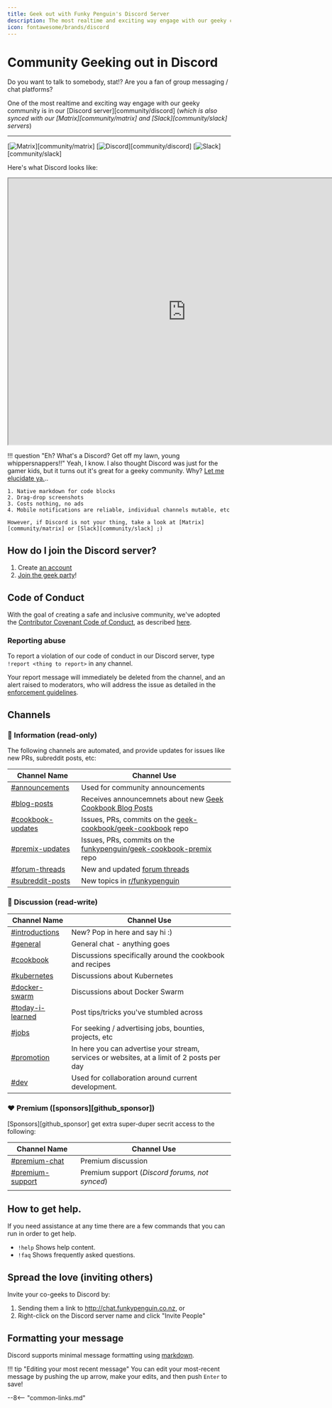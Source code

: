 ```yaml
---
title: Geek out with Funky Penguin's Discord Server
description: The most realtime and exciting way engage with our geeky community is in our Discord server!
icon: fontawesome/brands/discord
---
```


# Community Geeking out in Discord

Do you want to talk to somebody, stat!? Are you a fan of group messaging / chat platforms?

One of the most realtime and exciting way engage with our geeky community is in our [Discord server][community/discord] (*which is also synced with our [Matrix][community/matrix] and [Slack][community/slack] servers*)

---
[![Matrix](https://img.shields.io/matrix/geek-cookbook:matrix.funkypenguin.co.nz?label=geeks&logo=matrix&logoColor=white)][community/matrix]
[![Discord](https://img.shields.io/discord/396055506072109067?label=geeks&logo=discord&logoColor=white)][community/discord]
[![Slack](https://img.shields.io/badge/geeks-42-green?style=flat&logo=slack)][community/slack]

Here's what Discord looks like:

<!-- markdownlint-disable MD033 -->
<iframe src="https://e.widgetbot.io/channels/396055506072109067/396055506663374849" height="600" width="800"></iframe>

!!! question "Eh? What's a Discord? Get off my lawn, young whippersnappers!!"
    Yeah, I know. I also thought Discord was just for the gamer kids, but it turns out it's great for a geeky community. Why? [Let me elucidate ya.](https://www.youtube.com/watch?v=1qHoSWxVqtE)..

    1. Native markdown for code blocks
    2. Drag-drop screenshots
    3. Costs nothing, no ads
    4. Mobile notifications are reliable, individual channels mutable, etc

    However, if Discord is not your thing, take a look at [Matrix][community/matrix] or [Slack][community/slack] ;)

## How do I join the Discord server?

1. Create [an account](https://discordapp.com)
2. [Join the geek party](http://chat.funkypenguin.co.nz)!

## Code of Conduct

With the goal of creating a safe and inclusive community, we've adopted the [Contributor Covenant Code of Conduct](https://www.contributor-covenant.org/), as described [here](/community/code-of-conduct/).

### Reporting abuse

To report a violation of our code of conduct in our Discord server, type `!report <thing to report>` in any channel.

Your report message will immediately be deleted from the channel, and an alert raised to moderators, who will address the issue as detailed in the [enforcement guidelines](/community/code-of-conduct/#enforcement-guidelines).

## Channels

### 📔 Information (read-only)

The following channels are automated, and provide updates for issues like new PRs, subreddit posts, etc:

| Channel Name       | Channel Use                                                |
|--------------------|------------------------------------------------------------|
| [#announcements](https://discord.com/channels/396055506072109067/456690093886013471)     | Used for community announcements                           |
| [#blog-posts](https://discord.com/channels/396055506072109067/456589284342890506)         | Receives announcemnets about new [Geek Cookbook Blog Posts](/blog/)  |
| [#cookbook-updates](https://discord.com/channels/396055506072109067/454567388759982091)  | Issues, PRs, commits on the [geek-cookbook/geek-cookbook](https://github.com/geek-cookbook/geek-cookbook) repo |
| [#premix-updates](https://discord.com/channels/396055506072109067/459291605460058112)    | Issues, PRs, commits on the [funkypenguin/geek-cookbook-premix](https://github.com/funkypenguin/geek-cookbook-premix) repo  |
|[#forum-threads](https://discord.com/channels/396055506072109067/515827101589569541)     | New and updated [forum threads](https://forum.funkypenguin.co.nz)                                |
| [#subreddit-posts](https://discord.com/channels/396055506072109067/1015041696033157210)   | New topics in [r/funkypenguin](https://reddit.com/r/funkypenguin)                               |

### 💬 Discussion (read-write)

| Channel Name   | Channel Use                                              |
|----------------|----------------------------------------------------------|
| [#introductions](https://discord.com/channels/396055506072109067/586796820685127680) | New? Pop in here and say hi :)                           |
| [#general](https://discord.com/channels/396055506072109067/396055506663374849)       | General chat - anything goes                             |
| [#cookbook](https://discord.com/channels/396055506072109067/456689991326760973)      | Discussions specifically around the cookbook and recipes |
| [#kubernetes](https://discord.com/channels/396055506072109067/720432577823113237)    | Discussions about Kubernetes                             |
| [#docker-swarm](https://discord.com/channels/396055506072109067/720432631853875251)  | Discussions about Docker Swarm                           |
| [#today-i-learned](https://discord.com/channels/396055506072109067/647643207932313620)              | Post tips/tricks you've stumbled across
| [#jobs](https://discord.com/channels/396055506072109067/566348370466308096)            | For seeking / advertising jobs, bounties, projects, etc |
| [#promotion](https://discord.com/channels/396055506072109067/645577294223769620)   | In here you can advertise your stream, services or websites, at a limit of 2 posts per day                           |
| [#dev](https://discord.com/channels/396055506072109067/473408473497993236)              | Used for collaboration around current development.

### ❤️ Premium ([sponsors][github_sponsor])

[Sponsors][github_sponsor] get extra super-duper secrit access to the following:

| Channel Name   | Channel Use                                              |
|----------------|----------------------------------------------------------|
| [#premium-chat](https://discord.com/channels/396055506072109067/396058059182440448) | Premium discussion |
| [#premium-support](https://discord.com/channels/396055506072109067/1024789060348284989) | Premium support (*Discord forums, not synced*) |
                                            |

## How to get help.

If you need assistance at any time there are a few commands that you can run in order to get help.

* `!help` Shows help content.
* `!faq` Shows frequently asked questions.

## Spread the love (inviting others)

Invite your co-geeks to Discord by:

1. Sending them a link to <http://chat.funkypenguin.co.nz>, or
2. Right-click on the Discord server name and click "Invite People"

## Formatting your message

Discord supports minimal message formatting using [markdown](https://support.discord.com/hc/en-us/articles/210298617-Markdown-Text-101-Chat-Formatting-Bold-Italic-Underline-).

!!! tip "Editing your most recent message"
    You can edit your most-recent message by pushing the up arrow, make your edits, and then push `Enter` to save!

--8<-- "common-links.md"
